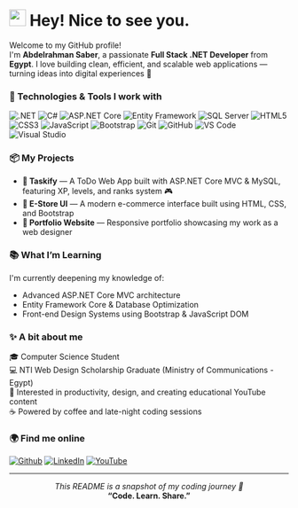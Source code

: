 <h1>
  <img src="https://emojis.slackmojis.com/emojis/images/1531849430/4246/blob-sunglasses.gif?1531849430" width="30"/> 
  Hey! Nice to see you.
</h1>

<p>Welcome to my GitHub profile! </br> 
I'm <b>Abdelrahman Saber</b>, a passionate <b>Full Stack .NET Developer</b> from 
<img src="https://cdn-icons-png.flaticon.com/512/197/197604.png" width="13"/> 
<b>Egypt</b>. 
I love building clean, efficient, and scalable web applications — turning ideas into digital experiences 🚀
</p>

<h3>🧠 Technologies & Tools I work with</h3>
<p>
  <img alt=".NET" src="https://img.shields.io/badge/-.NET-512BD4?style=flat-square&logo=dotnet&logoColor=white" />
  <img alt="C#" src="https://img.shields.io/badge/-C%23-239120?style=flat-square&logo=c-sharp&logoColor=white" />
  <img alt="ASP.NET Core" src="https://img.shields.io/badge/-ASP.NET%20Core-512BD4?style=flat-square&logo=dotnet&logoColor=white" />
  <img alt="Entity Framework" src="https://img.shields.io/badge/-Entity%20Framework-68217A?style=flat-square&logo=database&logoColor=white" />
  <img alt="SQL Server" src="https://img.shields.io/badge/-SQL%20Server-CC2927?style=flat-square&logo=microsoft-sql-server&logoColor=white" />
  <img alt="HTML5" src="https://img.shields.io/badge/-HTML5-E34F26?style=flat-square&logo=html5&logoColor=white" />
  <img alt="CSS3" src="https://img.shields.io/badge/-CSS3-1572B6?style=flat-square&logo=css3&logoColor=white" />
  <img alt="JavaScript" src="https://img.shields.io/badge/-JavaScript-F7DF1E?style=flat-square&logo=javascript&logoColor=black" />
  <img alt="Bootstrap" src="https://img.shields.io/badge/-Bootstrap-563D7C?style=flat-square&logo=bootstrap&logoColor=white" />
  <img alt="Git" src="https://img.shields.io/badge/-Git-F05032?style=flat-square&logo=git&logoColor=white" />
  <img alt="GitHub" src="https://img.shields.io/badge/-GitHub-181717?style=flat-square&logo=github&logoColor=white" />
  <img alt="VS Code" src="https://img.shields.io/badge/-VS%20Code-0078d7?style=flat-square&logo=visual-studio-code&logoColor=white" />
  <img alt="Visual Studio" src="https://img.shields.io/badge/-Visual%20Studio-5C2D91?style=flat-square&logo=visual-studio&logoColor=white" />
</p>

<h3>📦 My Projects</h3>
<ul>
  <li><b>🎯 Taskify</b> — A ToDo Web App built with ASP.NET Core MVC & MySQL, featuring XP, levels, and ranks system 🎮</li>
  <li><b>🛒 E-Store UI</b> — A modern e-commerce interface built using HTML, CSS, and Bootstrap</li>
  <li><b>🎨 Portfolio Website</b> — Responsive portfolio showcasing my work as a web designer</li>
</ul>

<h3>📚 What I’m Learning</h3>
<p>
  I'm currently deepening my knowledge of:
  <ul>
    <li>Advanced ASP.NET Core MVC architecture</li>
    <li>Entity Framework Core & Database Optimization</li>
    <li>Front-end Design Systems using Bootstrap & JavaScript DOM</li>
  </ul>
</p>

<h3>✨ A bit about me</h3>
<p>
  🎓 Computer Science Student<br/>
  💻 NTI Web Design Scholarship Graduate (Ministry of Communications - Egypt)<br/>
  🧩 Interested in productivity, design, and creating educational YouTube content<br/>
  ☕ Powered by coffee and late-night coding sessions
</p>

<h3>🌍 Find me online</h3>
<p>
  <a href="https://github.com/abdelrahman-saber" target="_blank"><img alt="Github" src="https://img.shields.io/badge/GitHub-181717.svg?&style=for-the-badge&logo=Github&logoColor=white" /></a>
  <a href="https://www.linkedin.com/in/abdelrahman-saber" target="_blank"><img alt="LinkedIn" src="https://img.shields.io/badge/linkedin-0A66C2.svg?&style=for-the-badge&logo=linkedin&logoColor=white" /></a>
  <a href="https://www.youtube.com/@oswa" target="_blank"><img alt="YouTube" src="https://img.shields.io/badge/YouTube-FF0000.svg?&style=for-the-badge&logo=youtube&logoColor=white" /></a>
</p>

---

<p align="center">
  <i>This README is a snapshot of my coding journey 🧭</i><br/>
  <b>“Code. Learn. Share.”</b>
</p>
